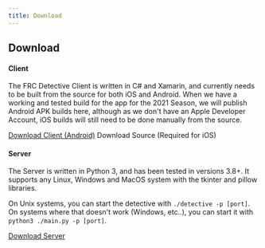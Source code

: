 ```yaml
---
title: Download
---
```


## Download

#### Client

The FRC Detective Client is written in C# and Xamarin, and currently needs to be built from the source for both iOS and Android. When we have a working and tested build for the app for the 2021 Season, we will publish Android APK builds here, although as we don't have an Apple Developer Account, iOS builds will still need to be done manually from the source.

<a class="btn" href="/download/DetectiveServer-DevRel001.zip"><i class="fa fa-download"></i> Download Client (Android)</a>          <a class="btn"><i class="fa fa-download"></i> Download Source (Required for iOS)</a>



#### Server

The Server is written in Python 3, and has been tested in versions 3.8+. It supports any Linux, Windows and MacOS system with the tkinter and pillow libraries.

On Unix systems, you can start the detective with `./detective -p [port]`. On systems where that doesn't work (Windows, etc..), you can start it with `python3 ./main.py -p [port]`.

<a class="btn" href="/download/DetectiveServer-DevRel001.zip"><i class="fa fa-download"></i> Download Server</a>         

